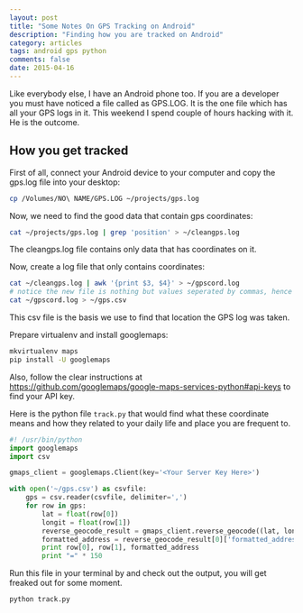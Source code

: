 ```yaml
---
layout: post
title: "Some Notes On GPS Tracking on Android"
description: "Finding how you are tracked on Android"
category: articles
tags: android gps python
comments: false
date: 2015-04-16
---
```


Like everybody else, I have an Android phone too. If you are a developer you must have noticed a file called as GPS.LOG. It is
the one file which has all your GPS logs in it. This weekend I spend couple of hours hacking with it. He is the outcome.

## How you get tracked

First of all, connect your Android device to your computer and copy the gps.log file into your desktop:

```bash
cp /Volumes/NO\ NAME/GPS.LOG ~/projects/gps.log
```

Now, we need to find the good data that contain gps coordinates:
```bash
cat ~/projects/gps.log | grep 'position' > ~/cleangps.log
```

The cleangps.log file contains only data that has coordinates on it.

Now, create a log file that only contains coordinates:

```bash
cat ~/cleangps.log | awk '{print $3, $4}' > ~/gpscord.log
# notice the new file is nothing but values seperated by commas, hence write them as csv
cat ~/gpscord.log > ~/gps.csv
```
This csv file is the basis we use to find that location the GPS log was taken.

Prepare virtualenv and install googlemaps:

```bash
mkvirtualenv maps
pip install -U googlemaps
```

Also, follow the clear instructions at https://github.com/googlemaps/google-maps-services-python#api-keys to find your API key.

Here is the python file `track.py` that would find what these coordinate means and how they related to your daily life and place you are frequent to.

```python
#! /usr/bin/python
import googlemaps
import csv

gmaps_client = googlemaps.Client(key='<Your Server Key Here>')

with open('~/gps.csv') as csvfile:
    gps = csv.reader(csvfile, delimiter=',')
    for row in gps:
        lat = float(row[0])
        longit = float(row[1])
        reverse_geocode_result = gmaps_client.reverse_geocode((lat, longit))
        formatted_address = reverse_geocode_result[0]['formatted_address']
        print row[0], row[1], formatted_address
        print "=" * 150
```

Run this file in your terminal by and check out the output, you will get freaked out for some moment.

```
python track.py
```
